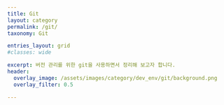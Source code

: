 ```yaml
---
title: Git
layout: category
permalink: /git/
taxonomy: Git

entries_layout: grid
#classes: wide

excerpt: 버전 관리를 위한 git을 사용하면서 정리해 보고자 합니다.
header:
  overlay_image: /assets/images/category/dev_env/git/background.png
  overlay_filter: 0.5

---
```

